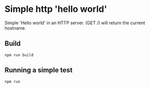 # Simple http 'hello world'

Simple 'Hello world' in an HTTP server. (GET /) will return the current hostname.

## Build 

`npm run build`

## Running a simple test

`npm run`